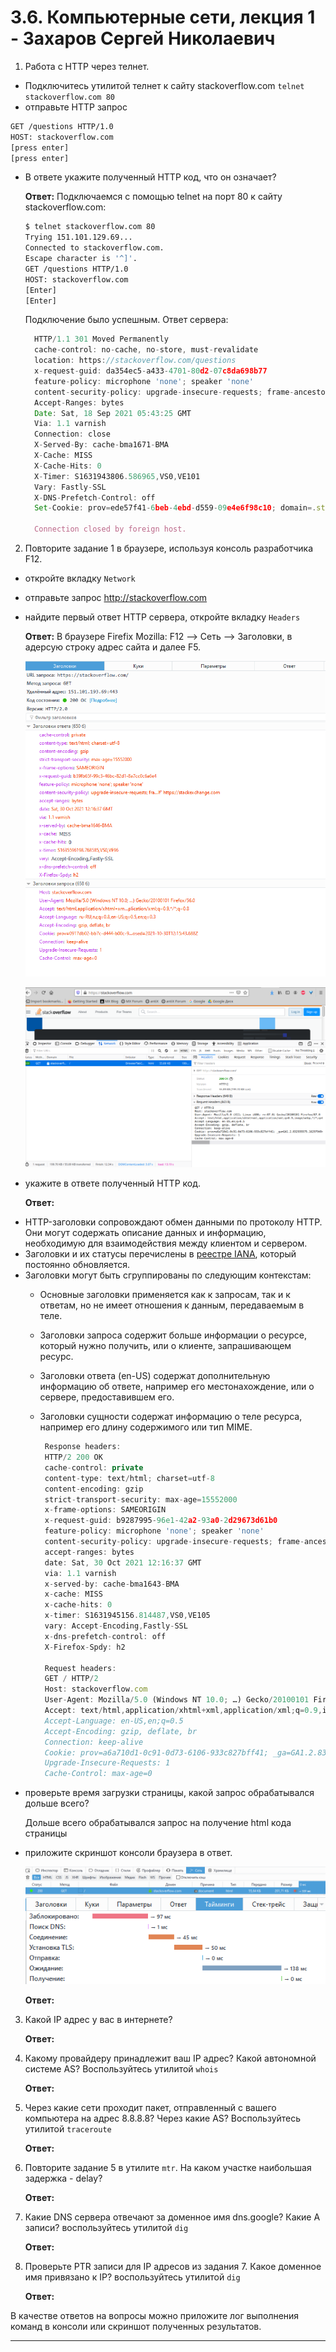 # 3.6. Компьютерные сети, лекция 1 - Захаров Сергей Николаевич

1. Работа c HTTP через телнет.
- Подключитесь утилитой телнет к сайту stackoverflow.com
`telnet stackoverflow.com 80`
- отправьте HTTP запрос
```bash
GET /questions HTTP/1.0
HOST: stackoverflow.com
[press enter]
[press enter]
```
- В ответе укажите полученный HTTP код, что он означает?

    **Ответ:**
    Подключаемся с помощью telnet на порт 80 к сайту stackoverflow.com:
    ```bash
    $ telnet stackoverflow.com 80
    Trying 151.101.129.69...
    Connected to stackoverflow.com.
    Escape character is '^]'.
    GET /questions HTTP/1.0
    HOST: stackoverflow.com
    [Enter]
    [Enter]
    ```

    Подключение было успешным. Ответ сервера:
    ```javascript
      HTTP/1.1 301 Moved Permanently
      cache-control: no-cache, no-store, must-revalidate
      location: https://stackoverflow.com/questions
      x-request-guid: da354ec5-a433-4701-80d2-07c8da698b77
      feature-policy: microphone 'none'; speaker 'none'
      content-security-policy: upgrade-insecure-requests; frame-ancestors 'self' https://stackexchange.com
      Accept-Ranges: bytes
      Date: Sat, 18 Sep 2021 05:43:25 GMT
      Via: 1.1 varnish
      Connection: close
      X-Served-By: cache-bma1671-BMA
      X-Cache: MISS
      X-Cache-Hits: 0
      X-Timer: S1631943806.586965,VS0,VE101
      Vary: Fastly-SSL
      X-DNS-Prefetch-Control: off
      Set-Cookie: prov=ede57f41-6beb-4ebd-d559-09e4e6f98c10; domain=.stackoverflow.com; expires=Fri, 01-Jan-2055 00:00:00 GMT; path=/; HttpOnly

      Connection closed by foreign host.
    ```

 
2. Повторите задание 1 в браузере, используя консоль разработчика F12.
- откройте вкладку `Network`
- отправьте запрос http://stackoverflow.com
- найдите первый ответ HTTP сервера, откройте вкладку `Headers`

    **Ответ:**
    В браузере Firefix Mozilla: F12 --> Сеть --> Заголовки, в адерсую строку адрес сайта и далее F5.

    ![headers](/03-sysadmin-06-net/img/image4.PNG)
    
    ![telnet-stackowerflow-80](/03-sysadmin-06-net/img/image2.png)
    
- укажите в ответе полученный HTTP код.

    **Ответ:**
    
 * HTTP-заголовки сопровождают обмен данными по протоколу HTTP. Они могут содержать описание данных и информацию, необходимую для взаимодействия между клиентом и сервером. 
 * Заголовки и их статусы перечислены в [реестре IANA](https://www.iana.org/assignments/message-headers/message-headers.xhtml), который постоянно обновляется.
 * Заголовки могут быть сгруппированы по следующим контекстам:
   - Основные заголовки применяется как к запросам, так и к ответам, но не имеет отношения к данным, передаваемым в теле.
   - Заголовки запроса содержит больше информации о ресурсе, который нужно получить, или о клиенте, запрашивающем ресурс.
   - Заголовки ответа (en-US) содержат дополнительную информацию об ответе, например его местонахождение, или о сервере, предоставившем его.
   - Заголовки сущности содержат информацию о теле ресурса, например его длину содержимого или тип MIME.

     ```javascript
      Response headers:
      HTTP/2 200 OK
      cache-control: private
      content-type: text/html; charset=utf-8
      content-encoding: gzip
      strict-transport-security: max-age=15552000
      x-frame-options: SAMEORIGIN
      x-request-guid: b9287995-96e1-42a2-93a0-2d29673d61b0
      feature-policy: microphone 'none'; speaker 'none'
      content-security-policy: upgrade-insecure-requests; frame-ancestors 'self' https://stackexchange.com
      accept-ranges: bytes
      date: Sat, 30 Oct 2021 12:16:37 GMT
      via: 1.1 varnish
      x-served-by: cache-bma1643-BMA
      x-cache: MISS
      x-cache-hits: 0
      x-timer: S1631945156.814487,VS0,VE105
      vary: Accept-Encoding,Fastly-SSL
      x-dns-prefetch-control: off
      X-Firefox-Spdy: h2

      Request headers:
      GET / HTTP/2
      Host: stackoverflow.com
      User-Agent: Mozilla/5.0 (Windows NT 10.0; …) Gecko/20100101 Firefox/56.0
      Accept: text/html,application/xhtml+xml,application/xml;q=0.9,image/webp,*/*;q=0.8
      Accept-Language: en-US,en;q=0.5
      Accept-Encoding: gzip, deflate, br
      Connection: keep-alive
      Cookie: prov=a6a710d1-0c91-0d73-6106-933c827bff41; _ga=GA1.2.832935575.1629794946; OptanonConsent=isIABGlobal=false&datestamp=Tue+Aug+24+2021+12%3A49%3A15+GMT%2B0400+(Georgia+Standard+Time)&version=6.10.0&hosts=&landingPath=NotLandingPage&groups=C0003%3A1%2CC0004%3A1%2CC0002%3A1%2CC0001%3A1; OptanonAlertBoxClosed=2021-08-24T08:49:15.964Z; _ym_uid=1630493197906022200; _ym_d=1630493197; __gads=ID=ef07a88dce116111:T=1630493201:S=ALNI_MYpZBoOyE_nSWGZEl6Ju4mR0BdzOQ; _gid=GA1.2.950308004.1631944605; _gat=1
      Upgrade-Insecure-Requests: 1
      Cache-Control: max-age=0

     ```
- проверьте время загрузки страницы, какой запрос обрабатывался дольше всего?
    
    Дольше всего обрабатывался запрос на получение html кода страницы
    
- приложите скриншот консоли браузера в ответ.

   ![timing-doc](/03-sysadmin-06-net/img/image5.png)
   ![timing-doc-full](/03-sysadmin-06-net/img/image6.png)



    **Ответ:**
 
3. Какой IP адрес у вас в интернете?

    **Ответ:**
 
5. Какому провайдеру принадлежит ваш IP адрес? Какой автономной системе AS? Воспользуйтесь утилитой `whois`

    **Ответ:**
 
7. Через какие сети проходит пакет, отправленный с вашего компьютера на адрес 8.8.8.8? Через какие AS? Воспользуйтесь утилитой `traceroute`

    **Ответ:**
 
9. Повторите задание 5 в утилите `mtr`. На каком участке наибольшая задержка - delay?

    **Ответ:**
 
11. Какие DNS сервера отвечают за доменное имя dns.google? Какие A записи? воспользуйтесь утилитой `dig`

    **Ответ:**
 
13. Проверьте PTR записи для IP адресов из задания 7. Какое доменное имя привязано к IP? воспользуйтесь утилитой `dig`

    **Ответ:**
 

В качестве ответов на вопросы можно приложите лог выполнения команд в консоли или скриншот полученных результатов.

---
